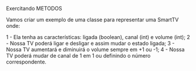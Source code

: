 Exercitando METODOS

Vamos criar um exemplo de uma classe para representar uma SmartTV onde:

1 - Ela tenha as características: ligada (boolean), canal (int) e volume (int);
2 - Nossa TV poderá ligar e desligar e assim mudar o estado ligada;
3 - Nossa TV aumentará e diminuirá o volume sempre em +1 ou -1;
4 - Nossa TV poderá mudar de canal de 1 em 1 ou definindo o número correspondente.